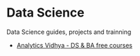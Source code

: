 # Data Science
Data Science guides, projects and trainning

* [Analytics Vidhya - DS & BA free courses](https://courses.analyticsvidhya.com/?utm_source=feed)
